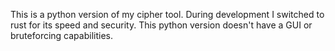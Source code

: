 This is a python version of my cipher tool. During development I switched to rust for its speed and security. This python version doesn't have a GUI or bruteforcing capabilities.
